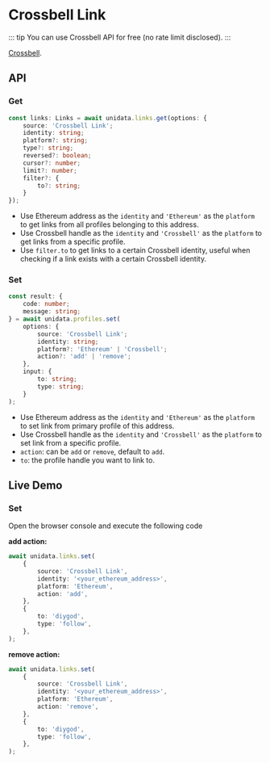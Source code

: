 # Crossbell Link

<Logos type="Links" :names="['Crossbell']" />

::: tip
You can use Crossbell API for free (no rate limit disclosed).
:::

[Crossbell](https://github.com/Crossbell-Box/).

## API

### Get

```ts
const links: Links = await unidata.links.get(options: {
    source: 'Crossbell Link';
    identity: string;
    platform?: string;
    type?: string;
    reversed?: boolean;
    cursor?: number;
    limit?: number;
    filter?: {
        to?: string;
    }
});
```

-   Use Ethereum address as the `identity` and `'Ethereum'` as the `platform` to get links from all profiles belonging to this address.
-   Use Crossbell handle as the `identity` and `'Crossbell'` as the `platform` to get links from a specific profile.
-   Use `filter.to` to get links to a certain Crossbell identity, useful when checking if a link exists with a certain Crossbell identity.

### Set

```ts
const result: {
    code: number;
    message: string;
} = await unidata.profiles.set(
    options: {
        source: 'Crossbell Link';
        identity: string;
        platform?: 'Ethereum' | 'Crossbell';
        action?: 'add' | 'remove';
    },
    input: {
        to: string;
        type: string;
    }
);
```

-   Use Ethereum address as the `identity` and `'Ethereum'` as the `platform` to set link from primary profile of this address.
-   Use Crossbell handle as the `identity` and `'Crossbell'` as the `platform` to set link from a specific profile.
-   `action`: can be `add` or `remove`, default to `add`.
-   `to`: the profile handle you want to link to.

## Live Demo

<Links :source="'Crossbell Link'" :defaultIdentity="[{
    identity: '0xC8b960D09C0078c18Dcbe7eB9AB9d816BcCa8944',
    platform: 'Ethereum'
}, {
    identity: 'diygod',
    platform: 'Crossbell'
}]" />

### Set

Open the browser console and execute the following code

**add action:**

```ts
await unidata.links.set(
    {
        source: 'Crossbell Link',
        identity: '<your_ethereum_address>',
        platform: 'Ethereum',
        action: 'add',
    },
    {
        to: 'diygod',
        type: 'follow',
    },
);
```

**remove action:**

```ts
await unidata.links.set(
    {
        source: 'Crossbell Link',
        identity: '<your_ethereum_address>',
        platform: 'Ethereum',
        action: 'remove',
    },
    {
        to: 'diygod',
        type: 'follow',
    },
);
```
